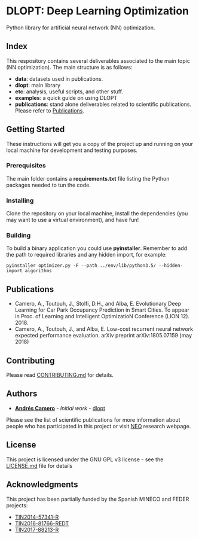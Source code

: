 # DLOPT: Deep Learning Optimization

Python library for artificial neural network (NN) optimization.


## Index

This respository contains several deliverables associated to the main topic (NN optimization). The main structure is as follows:

* **data**: datasets used in publications.
* **dlopt**: main library
* **etc**: analysis, useful scripts, and other stuff.
* **examples**: a quick guide on using DLOPT
* **publications**: stand alone deliverables related to scientific publications. Please refer to [Publications](#publications).


## Getting Started

These instructions will get you a copy of the project up and running on your local machine for development and testing purposes. 

### Prerequisites

The main folder contains a **requirements.txt** file listing the Python packages needed to tun the code.

### Installing

Clone the repository on your local machine, install the dependencies (you may want to use a virtual environment), and have fun!

### Building

To build a binary application you could use **pyinstaller**. Remember to add the path to required libraries and any hidden import, for example:

```
pyinstaller optimizer.py -F --path ../env/lib/python3.5/ --hidden-import algorithms
```


## Publications

* Camero, A., Toutouh, J., Stolfi, D.H., and Alba, E. Evolutionary Deep Learning for Car Park Occupancy Prediction in Smart Cities. To appear in Proc. of Learning and Intelligent OptimizatioN Conference (LION 12). 2018.
* Camero, A., Toutouh, J., and Alba, E. Low-cost recurrent neural network expected performance evaluation. arXiv preprint arXiv:1805.07159 (may 2018)


## Contributing

Please read [CONTRIBUTING.md](CONTRIBUTING.md) for details.


## Authors

* [**Andrés Camero**](http://neo.lcc.uma.es/staff/acamero/) - *Initial work* - [dlopt](https://github.com/acamero/dlopt)

Please see the list of scientific publications for more information about people who has participated in this project or visit [NEO](http://neo.lcc.uma.es) research webpage.


## License

This project is licensed under the GNU GPL v3 license - see the [LICENSE.md](LICENSE.md) file for details


## Acknowledgments

This project has been partially funded by the Spanish MINECO and FEDER projects:
* [TIN2014-57341-R](http://moveon.lcc.uma.es)
* [TIN2016-81766-REDT](http://cirti.es)
* [TIN2017-88213-R](http://6city.lcc.uma.es)

